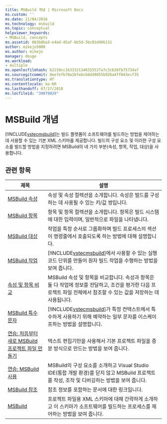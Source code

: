 ```yaml
---
title: MSBuild 개념 | Microsoft Docs
ms.custom: ''
ms.date: 11/04/2016
ms.technology: msbuild
ms.topic: conceptual
helpviewer_keywords:
- MSBuild, concepts
ms.assetid: 083b8ba3-e4ad-45af-bb5d-3bc81d406131
author: mikejo5000
ms.author: mikejo
manager: douge
ms.workload:
- multiple
ms.openlocfilehash: b2219cc163332114632552fa7c3cb26fb75734af
ms.sourcegitcommit: 8ee7efb70a1bfebcb6dd9855b926a4ff043ecf35
ms.translationtype: HT
ms.contentlocale: ko-KR
ms.lasthandoff: 07/17/2018
ms.locfileid: "39079029"
---
```

# <a name="msbuild-concepts"></a>MSBuild 개념
[!INCLUDE[vstecmsbuild](../extensibility/internals/includes/vstecmsbuild_md.md)]는 빌드 플랫폼이 소프트웨어를 빌드하는 방법을 제어하는 데 사용할 수 있는 기본 XML 스키마를 제공합니다. 빌드의 구성 요소 및 이러한 구성 요소를 빌드할 방법을 지정하려면 MSBuild의 네 가지 부분(속성, 항목, 작업, 대상)을 사용합니다.  
  
## <a name="related-topics"></a>관련 항목  
  
|제목|설명|  
|-----------|-----------------|  
|[MSBuild 속성](../msbuild/msbuild-properties.md)|속성 및 속성 컬렉션을 소개합니다. 속성은 빌드를 구성하는 데 사용될 수 있는 키/값 쌍입니다.|  
|[MSBuild 항목](../msbuild/msbuild-items.md)|항목 및 항목 컬렉션을 소개합니다. 항목은 빌드 시스템에 대한 입력이며, 일반적으로 파일을 나타냅니다.|  
|[MSBuild 대상](../msbuild/msbuild-targets.md)|작업을 특정 순서로 그룹화하며 빌드 프로세스의 섹션이 명령줄에서 호출되도록 하는 방법에 대해 설명합니다.|  
|[MSBuild 작업](../msbuild/msbuild-tasks.md)|[!INCLUDE[vstecmsbuild](../extensibility/internals/includes/vstecmsbuild_md.md)]에서 사용할 수 있는 실행 코드 단위를 만들어 원자 빌드 작업을 수행하는 방법을 보여 줍니다.|  
|[속성 및 항목 비교](../msbuild/comparing-properties-and-items.md)|MSBuild 속성 및 항목을 비교합니다. 속성과 항목은 둘 다 작업에 정보를 전달하고, 조건을 평가한 다음 프로젝트 파일 전체에서 참조할 수 있는 값을 저장하는 데 사용됩니다.|  
|[MSBuild 특수 문자](../msbuild/msbuild-special-characters.md)|[!INCLUDE[vstecmsbuild](../extensibility/internals/includes/vstecmsbuild_md.md)]가 특정 컨텍스트에서 특수하게 사용하기 위해 예약하는 일부 문자를 이스케이프하는 방법을 설명합니다.|  
|[연습: 처음부터 새로 MSBuild 프로젝트 파일 만들기](../msbuild/walkthrough-creating-an-msbuild-project-file-from-scratch.md)|텍스트 편집기만을 사용해서 기본 프로젝트 파일을 증분 방식으로 만드는 방법을 보여 줍니다.|  
|[연습: MSBuild 사용](../msbuild/walkthrough-using-msbuild.md)|MSBuild의 구성 요소를 소개하고 Visual Studio IDE(통합 개발 환경)를 닫지 않고 MSBuild 프로젝트를 작성, 조작 및 디버깅하는 방법을 보여 줍니다.|  
|[MSBuild 참조](../msbuild/msbuild-reference.md)|참조 정보를 포함하는 문서에 대한 링크입니다.|  
|[MSBuild](../msbuild/msbuild.md)|프로젝트 파일용 XML 스키마에 대해 간략하게 소개하고 이 스키마가 소프트웨어를 빌드하는 프로세스를 제어하는 방법을 보여 줍니다.|
